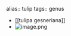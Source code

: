 alias:: tulip
tags:: genus

- [[tulipa gesneriana]]
- ![image.png](../assets/image_1716729156944_0.png)